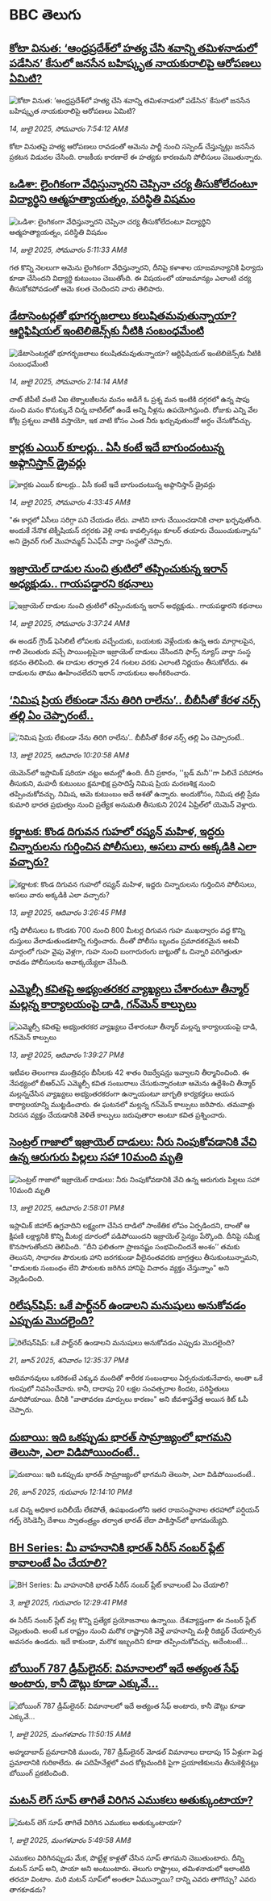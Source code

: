 # BBC తెలుగు## [కోటా వినుత: ‘ఆంధ్రప్రదేశ్‌లో హత్య చేసి శవాన్ని తమిళనాడులో పడేసిన’ కేసులో జనసేన బహిష్కృత నాయకురాలిపై ఆరోపణలు ఏమిటి?](https://www.bbc.com/telugu/articles/clynpvjp8wdo?at_campaign=githubrss)![కోటా వినుత: ‘ఆంధ్రప్రదేశ్‌లో హత్య చేసి శవాన్ని తమిళనాడులో పడేసిన’ కేసులో జనసేన బహిష్కృత నాయకురాలిపై ఆరోపణలు ఏమిటి?](https://ichef.bbci.co.uk/ace/ws/240/cpsprodpb/1dcf/live/0fcea350-6086-11f0-83e5-c99758354894.jpg)_14, జులై 2025, సోమవారం 7:54:12 AMకి_కోటా వినుతపై హత్య ఆరోపణలు రావడంతో ఆమెను పార్టీ నుంచి సస్పెండ్ చేస్తున్నట్లు జనసేన ప్రకటన విడుదల చేసింది. రాజకీయ కారణాలే ఈ హత్యకు కారణమని పోలీసులు చెబుతున్నారు.## [ఒడిశా: లైంగికంగా వేధిస్తున్నారని చెప్పినా చర్య తీసుకోలేదంటూ విద్యార్థిని ఆత్మహత్యాయత్నం, పరిస్థితి విషమం](https://www.bbc.com/telugu/articles/c2ez27gzdmeo?at_campaign=githubrss)![ఒడిశా: లైంగికంగా వేధిస్తున్నారని చెప్పినా చర్య తీసుకోలేదంటూ విద్యార్థిని ఆత్మహత్యాయత్నం, పరిస్థితి విషమం](https://ichef.bbci.co.uk/ace/ws/240/cpsprodpb/70db/live/17bea670-6061-11f0-b5c5-012c5796682d.png)_14, జులై 2025, సోమవారం 5:11:33 AMకి_గత కొన్ని నెలలుగా ఆమెను లైంగికంగా వేధిస్తున్నారని, దీనిపై కళాశాల యాజమాన్యానికి ఫిర్యాదు కూడా చేసిందని విద్యార్థి కుటుంబం చెబుతోంది. ఈ విషయంలో యాజమాన్యం ఎలాంటి చర్య తీసుకోకపోవడంతో ఆమె కలత చెందిందని వారు తెలిపారు.## [డేటాసెంటర్లతో భూగర్భజలాలు కలుషితమవుతున్నాయా? ఆర్టిఫిషియల్ ఇంటెలిజెన్స్‌కు నీటికి సంబంధమేంటి](https://www.bbc.com/telugu/articles/cj9v8zwrvd2o?at_campaign=githubrss)![డేటాసెంటర్లతో భూగర్భజలాలు కలుషితమవుతున్నాయా? ఆర్టిఫిషియల్ ఇంటెలిజెన్స్‌కు నీటికి సంబంధమేంటి](https://ichef.bbci.co.uk/ace/ws/240/cpsprodpb/4ada/live/e9353b70-5e2b-11f0-b5c5-012c5796682d.jpg)_14, జులై 2025, సోమవారం 2:14:14 AMకి_చాట్ జీపీటీ వంటి ఏఐ టెక్నాలజీలను మనం అడిగే ఓ ప్రశ్న మన ఇంటికి దగ్గరలో ఉన్న షాపు నుంచి మనం కొనుక్కునే చిన్న బాటిల్‌లో ఉండే అన్ని నీళ్లను ఉపయోగిస్తుంది. రోజుకు ఎన్ని వేల కోట్ల ప్రశ్నలు వాటికి వస్తాయో, ఇక వాటి కోసం ఎంత నీరు ఖర్చువుతుందో అర్ధం చేసుకోవచ్చు.## [కార్లకు ఎయిర్ కూలర్లు.. ఏసీ కంటే ఇదే బాగుందంటున్న అఫ్గానిస్తాన్ డ్రైవర్లు](https://www.bbc.com/telugu/articles/c3vd61nd7qno?at_campaign=githubrss)![కార్లకు ఎయిర్ కూలర్లు.. ఏసీ కంటే ఇదే బాగుందంటున్న అఫ్గానిస్తాన్ డ్రైవర్లు](https://ichef.bbci.co.uk/ace/ws/240/cpsprodpb/1747/live/8e7e5f80-5fa3-11f0-960d-e9f1088a89fe.jpg)_14, జులై 2025, సోమవారం 4:33:45 AMకి_"ఈ కార్లలో ఏసీలు సరిగ్గా పని చేయడం లేదు. వాటిని బాగు చేయించడానికి చాలా ఖర్చవుతోంది. అందుకే నేనొక టెక్నీషియన్ దగ్గరకు వెళ్లి నాకు కావల్సినట్లు కూలర్ తయారు చేయించుకున్నాను" అని డ్రైవర్ గుల్ మొహమ్మద్ ఏఎఫ్‌పీ వార్తా సంస్థతో చెప్పారు.## [ఇజ్రాయెల్ దాడుల నుంచి త్రుటిలో తప్పించుకున్న ఇరాన్ అధ్యక్షుడు.. గాయపడ్డారని కథనాలు](https://www.bbc.com/telugu/articles/c8e48l9rxrzo?at_campaign=githubrss)![ఇజ్రాయెల్ దాడుల నుంచి త్రుటిలో తప్పించుకున్న ఇరాన్ అధ్యక్షుడు.. గాయపడ్డారని కథనాలు](https://ichef.bbci.co.uk/ace/ws/240/cpsprodpb/7e87/live/fbf0ed90-6056-11f0-960d-e9f1088a89fe.jpg)_14, జులై 2025, సోమవారం 3:37:24 AMకి_ఈ అండర్ గ్రౌండ్ ఫెసిలిటీ లోపలకు వచ్చేందుకు, బయటకు వెళ్లేందుకు ఉన్న ఆరు మార్గాలపైన, గాలి వెలుతురు వచ్చే పాయింట్లపైనా ఇజ్రాయెల్ దాడులు చేసిందని ఫార్స్ న్యూస్ వార్తా సంస్థ కథనం తెలిపింది. ఈ దాడుల తర్వాత 24 గంటల వరకు ఎలాంటి నిర్ణయం తీసుకోలేదు. ఈ దాడులను తాము ఊహించలేదని ఇరాన్ నాయకులు అంగీకరించారు.## [‘నిమిష ప్రియ లేకుండా నేను తిరిగి రాలేను’.. బీబీసీతో కేరళ నర్స్ తల్లి ఏం చెప్పారంటే..](https://www.bbc.com/telugu/articles/c70xdknz4vqo?at_campaign=githubrss)![‘నిమిష ప్రియ లేకుండా నేను తిరిగి రాలేను’.. బీబీసీతో కేరళ నర్స్ తల్లి ఏం చెప్పారంటే..](https://ichef.bbci.co.uk/ace/ws/240/cpsprodpb/ead2/live/adc43f70-5fbe-11f0-960d-e9f1088a89fe.png)_13, జులై 2025, ఆదివారం 10:20:58 AMకి_యెమెన్‌లో ఇస్లామిక్ షరియా చట్టం అమల్లో ఉంది. దీని ప్రకారం, ''బ్లడ్ మనీ''గా పిలిచే పరిహారం తీసుకుని, మహదీ కుటుంబం క్షమాభిక్ష ప్రసాదిస్తే నిమిష ప్రియ మరణశిక్ష నుంచి తప్పించుకోవచ్చు. నిమిష, ఆమె కుటుంబం అదే ఆశతో ఉన్నారు. అందుకోసం, నిమిష తల్లి ప్రేమ కుమారి భారత ప్రభుత్వం నుంచి ప్రత్యేక అనుమతి తీసుకుని 2024 ఏప్రిల్‌లో యెమెన్ వెళ్లారు.## [కర్ణాటక: కొండ దిగువన గుహలో రష్యన్ మహిళ, ఇద్దరు చిన్నారులను గుర్తించిన పోలీసులు, అసలు వారు అక్కడికి ఎలా వచ్చారు? ](https://www.bbc.com/telugu/articles/czjkwlydnmlo?at_campaign=githubrss)![కర్ణాటక: కొండ దిగువన గుహలో రష్యన్ మహిళ, ఇద్దరు చిన్నారులను గుర్తించిన పోలీసులు, అసలు వారు అక్కడికి ఎలా వచ్చారు? ](https://ichef.bbci.co.uk/ace/ws/240/cpsprodpb/ea24/live/f6226f80-5ffa-11f0-aa35-fd41659ca39d.jpg)_13, జులై 2025, ఆదివారం 3:26:45 PMకి_గస్తీ పోలీసులు ఓ కొండకు 700 నుంచి 800 మీటర్ల దిగువన గుహ ముఖద్వారం వద్ద కొన్ని దుస్తులు వేలాడుతుండటాన్ని గుర్తించారు. దీంతో పోలీసు బృందం ప్రమాదకరమైన అటవీ మార్గంలో గుహ వైపు వెళ్లగా, గుహ నుంచి బంగారురంగు జుట్టుతో ఓ చిన్నారి పరిగెత్తుతూ రావడం పోలీసులను అవాక్కయ్యేలా చేసింది.## [ఎమ్మెల్సీ కవితపై అభ్యంతరకర వ్యాఖ్యలు చేశారంటూ తీన్మార్ మల్లన్న కార్యాలయంపై దాడి, గన్‌మెన్ కాల్పులు](https://www.bbc.com/telugu/articles/ce834p485m1o?at_campaign=githubrss)![ఎమ్మెల్సీ కవితపై అభ్యంతరకర వ్యాఖ్యలు చేశారంటూ తీన్మార్ మల్లన్న కార్యాలయంపై దాడి, గన్‌మెన్ కాల్పులు](https://ichef.bbci.co.uk/ace/ws/240/cpsprodpb/2e42/live/50b80780-5fe6-11f0-b5c5-012c5796682d.png)_13, జులై 2025, ఆదివారం 1:39:27 PMకి_ఇటీవల తెలంగాణ మంత్రివర్గం బీసీలకు 42 శాతం రిజర్వేషన్లు ఇవ్వాలని తీర్మానించింది. ఈ నేపథ్యంలో బీఆర్ఎస్ ఎమ్మెల్సీ కవిత సంబురాలు చేసుకున్నారంటూ ఆమెను ఉద్దేశించి తీన్మార్ మల్లన్నచేసిన వ్యాఖ్యలు అభ్యంతరకరంగా  ఉన్నాయంటూ జాగృతి కార్యకర్తలు ఆయన కార్యాలయాన్ని ముట్టడించారు. ఈ ఘటనలో మల్లన్న గన్‌మెన్ కాల్పులు జరిపారు.  తమవాళ్లు నిరసన వ్యక్తం చేయడానికి వెళితే  కాల్పులు జరుపుతారా అంటూ కవిత ప్రశ్నించారు.## [సెంట్రల్ గాజాలో ఇజ్రాయెల్ దాడులు:  నీరు నింపుకోవడానికి  వేచి ఉన్న ఆరుగురు పిల్లలు సహా 10మంది మృతి  ](https://www.bbc.com/telugu/articles/clyn78drgpro?at_campaign=githubrss)![సెంట్రల్ గాజాలో ఇజ్రాయెల్ దాడులు:  నీరు నింపుకోవడానికి  వేచి ఉన్న ఆరుగురు పిల్లలు సహా 10మంది మృతి  ](https://ichef.bbci.co.uk/ace/ws/240/cpsprodpb/207e/live/aaaf0f60-5fee-11f0-960d-e9f1088a89fe.jpg)_13, జులై 2025, ఆదివారం 2:58:01 PMకి_ఇస్లామిక్ జిహాద్ ఉగ్రవాదిని లక్ష్యంగా చేసిన దాడిలో సాంకేతిక లోపం ఏర్పడిందని, దాంతో ఆ క్షిపణి లక్ష్యానికి కొన్ని మీటర్ల దూరంలో పడిపోయిందని ఇజ్రాయెల్ సైన్యం పేర్కొంది. దీనిపై సమీక్ష కొనసాగుతోందని  తెలిపింది.  ‘‘దీని ఫలితంగా ప్రాణనష్టం సంభవించిందనే అంశం’’ తమకు తెలుసని, సాధారణ పౌరులకు హాని జరగకుండా వీలైనంతవరకు జాగ్రత్తలు తీసుకుంటున్నామని, "దాడులకు సంబంధం లేని పౌరులకు జరిగిన హానిపై విచారం వ్యక్తం చేస్తున్నాం" అని వెల్లడించింది.## [రిలేషన్‌షిప్: ఒకే పార్ట్‌నర్ ఉండాలని మనుషులు అనుకోవడం ఎప్పుడు మొదలైంది?](https://www.bbc.com/telugu/articles/c62d4j0748vo?at_campaign=githubrss)![రిలేషన్‌షిప్: ఒకే పార్ట్‌నర్ ఉండాలని మనుషులు అనుకోవడం ఎప్పుడు మొదలైంది?](https://ichef.bbci.co.uk/ace/ws/240/cpsprodpb/49dd/live/f64ee1d0-4f53-11f0-a872-8baf78f7d38b.jpg)_21, జూన్ 2025, శనివారం 12:35:37 PMకి_ఆదిమానవులు ఒకరికంటే ఎక్కువ మందితో శారీరక సంబంధాలు ఏర్పరుచుకునేవారు, అంతా ఒకే గుంపులో నివసించేవారు. కానీ, దాదాపు 20 లక్షల సంవత్సరాల కిందట, పరిస్థితులు మారిపోయాయి. దీనికి "వాతావరణ మార్పులు కారణం" అని జీవశాస్త్రవేత్త అయిన కిట్ ఓపీ చెప్పారు.## [దుబాయి: ఇది ఒకప్పుడు భారత్ సామ్రాజ్యంలో భాగమని తెలుసా, ఎలా విడిపోయిందంటే..](https://www.bbc.com/telugu/articles/ce83x3rekyyo?at_campaign=githubrss)![దుబాయి: ఇది ఒకప్పుడు భారత్ సామ్రాజ్యంలో భాగమని తెలుసా, ఎలా విడిపోయిందంటే..](https://ichef.bbci.co.uk/ace/ws/240/cpsprodpb/89c1/live/fbe80b80-5282-11f0-809e-059b7ea85131.jpg)_26, జూన్ 2025, గురువారం 12:14:10 PMకి_ఒక చిన్న అధికార బదిలీయే లేకపోతే, ఉపఖండంలోని ఇతర రాజసంస్థానాల తరహాలో  పర్షియన్ గల్ఫ్ రెసిడెన్సీ దేశాలు స్వాతంత్ర్యం తర్వాత భారత్ లేదా పాకిస్తాన్‌లో భాగమయ్యేవి.## [BH Series: మీ వాహనానికి భారత్ సిరీస్ నంబర్ ప్లేట్ కావాలంటే ఏం చేయాలి?](https://www.bbc.com/telugu/articles/c9dg040gzv6o?at_campaign=githubrss)![BH Series: మీ వాహనానికి భారత్ సిరీస్ నంబర్ ప్లేట్ కావాలంటే ఏం చేయాలి?](https://ichef.bbci.co.uk/ace/ws/240/cpsprodpb/c5c0/live/7facfba0-5801-11f0-b5c5-012c5796682d.jpg)_3, జులై 2025, గురువారం 12:29:41 PMకి_ఈ సిరీస్ నంబర్ ప్లేట్ వల్ల కొన్ని ప్రత్యేక ప్రయోజనాలు ఉన్నాయి. దేశవ్యాప్తంగా ఈ నంబర్ ప్లేట్ చెల్లుతుంది. అంటే ఒక రాష్ట్రం నుంచి మరొక రాష్ట్రానికి వెళ్తే వాహనాన్ని మళ్లీ రిజిస్టర్ చేయాల్సిన అవసరం ఉండదు. ఇదే కాకుండా, మరొక ఇబ్బందిని కూడా తప్పించుకోవచ్చు. అదేంటంటే...## [బోయింగ్ 787 డ్రీమ్‌లైనర్: విమానాలలో ఇదే అత్యంత సేఫ్ అంటారు, కానీ డౌట్లు కూడా ఎక్కువే...](https://www.bbc.com/telugu/articles/c8d664g0dz9o?at_campaign=githubrss)![బోయింగ్ 787 డ్రీమ్‌లైనర్: విమానాలలో ఇదే అత్యంత సేఫ్ అంటారు, కానీ డౌట్లు కూడా ఎక్కువే...](https://ichef.bbci.co.uk/ace/ws/240/cpsprodpb/aebe/live/0ad87b80-5674-11f0-95fc-edf89039c20a.jpg)_1, జులై 2025, మంగళవారం 11:50:15 AMకి_అహ్మదాబాద్ ప్రమాదానికి ముందు, 787 డ్రీమ్‌లైనర్ మోడల్ విమానాలు దాదాపు 15 ఏళ్లుగా పెద్ద ప్రమాదానికి గురికాలేదు. ఈ పదిహేనేళ్లలో వంద కోట్లమందికి  పైగా ప్రయాణికులను తీసుకెళ్లినట్లు బోయింగ్ ప్రకటించింది.## [మటన్ లెగ్ సూప్ తాగితే విరిగిన ఎముకలు అతుక్కుంటాయా?](https://www.bbc.com/telugu/articles/c0l4g92j8kzo?at_campaign=githubrss)![మటన్ లెగ్ సూప్ తాగితే విరిగిన ఎముకలు అతుక్కుంటాయా?](https://ichef.bbci.co.uk/ace/ws/240/cpsprodpb/cffe/live/00bf0e40-4f7e-11f0-8c47-237c2e4015f5.jpg)_1, జులై 2025, మంగళవారం 5:49:58 AMకి_ఎముకలు విరిగినప్పుడు మేక, పొట్టేళ్ల కాళ్లతో చేసిన సూప్ తాగమని చెబుతుంటారు. దీన్ని మటన్ సూప్ అని, పాయా అని అంటుంటారు. తెలుగు రాష్ట్రాలు, తమిళనాడులో ఇలాంటిది తరచూ వింటాం. మరి మటన్ సూప్‌లో అంతలా ఏమున్నాయి? దాన్ని ఎవరు తాగొచ్చు? ఎవరు తాగకూడదు?
